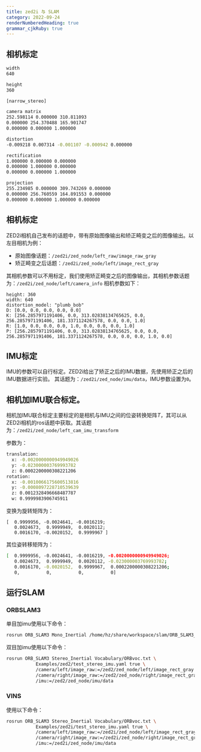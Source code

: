 ```yaml
---
title: zed2i 与 SLAM
category: 2022-09-24
renderNumberedHeading: true
grammar_cjkRuby: true
---
```


## 相机标定

``` bash
width
640

height
360

[narrow_stereo]

camera matrix
252.598114 0.000000 310.811093
0.000000 254.370488 165.901747
0.000000 0.000000 1.000000

distortion
-0.009218 0.007314 -0.001107 -0.000942 0.000000

rectification
1.000000 0.000000 0.000000
0.000000 1.000000 0.000000
0.000000 0.000000 1.000000

projection
255.234985 0.000000 309.743269 0.000000
0.000000 256.760559 164.891553 0.000000
0.000000 0.000000 1.000000 0.000000

```

## 相机标定
ZED2i相机自己发布的话题中，带有原始图像输出和矫正畸变之后的图像输出。以左目相机为例：
- 原始图像话题：`/zed2i/zed_node/left_raw/image_raw_gray`
- 矫正畸变之后话题：`/zed2i/zed_node/left/image_rect_gray`

其相机参数可以不用标定，我们使用矫正畸变之后的图像输出，其相机参数话题为：`/zed2i/zed_node/left/camera_info`
相机参数如下：

``` 
height: 360
width: 640
distortion_model: "plumb_bob"
D: [0.0, 0.0, 0.0, 0.0, 0.0]
K: [256.2857971191406, 0.0, 313.02838134765625, 0.0, 256.2857971191406, 181.3371124267578, 0.0, 0.0, 1.0]
R: [1.0, 0.0, 0.0, 0.0, 1.0, 0.0, 0.0, 0.0, 1.0]
P: [256.2857971191406, 0.0, 313.02838134765625, 0.0, 0.0, 256.2857971191406, 181.3371124267578, 0.0, 0.0, 0.0, 1.0, 0.0]

```

## IMU标定
IMU的参数可以自行标定。ZED2i给出了矫正之后的IMU数据，先使用矫正之后的IMU数据进行实验。
其话题为：`/zed2i/zed_node/imu/data`，IMU参数设置为`0`。

## 相机加IMU联合标定。
相机加IMU联合标定主要标定的是相机与IMU之间的位姿转换矩阵$T$，其可以从ZED2i相机的ros话题中获取。其话题为：`/zed2i/zed_node/left_cam_imu_transform`

参数为：

``` bash
translation: 
  x: -0.0020000000949949026
  y: -0.023000003769993782
  z: 0.0002200000308221206
rotation: 
  x: -0.0010066175600513816
  y: -0.0008097228710539639
  z: 0.0012328496668487787
  w: 0.9999983906745911
```
变换为旋转矩阵为：

``` 
[  0.9999956, -0.0024641, -0.0016219;
   0.0024673,  0.9999949,  0.0020112;
   0.0016170, -0.0020152,  0.9999967 ]
```
其位姿转移矩阵为：

``` bash
[  0.9999956, -0.0024641, -0.0016219, -0.0020000000949949026;
   0.0024673,  0.9999949,  0.0020112, -0.023000003769993782;
   0.0016170, -0.0020152,  0.9999967,  0.0002200000308221206;
   0,          0,          0,          0]
```

## 运行SLAM 
### ORBSLAM3
单目加imu使用以下命令：
``` bash
rosrun ORB_SLAM3 Mono_Inertial /home/hz/share/workspace/slam/ORB_SLAM3_NOETIC/Vocabulary/ORBvoc.txt /mnt/share/workspace/slam/clib/zed2i/orbslam3_mi.yaml true /usb_cam/image_raw:=/zed2i/zed_node/left/image_rect_gray /imu:=/zed2i/zed_node/imu/data
```

双目加imu使用以下命令：

``` bash
rosrun ORB_SLAM3 Stereo_Inertial Vocabulary/ORBvoc.txt \
           Examples/zed2/test_stereo_imu.yaml true \
           /camera/left/image_raw:=/zed2/zed_node/left/image_rect_gray \
           /camera/right/image_raw:=/zed2/zed_node/right/image_rect_gray \
           /imu:=/zed2/zed_node/imu/data

```

### VINS
使用以下命令：
``` bash
rosrun ORB_SLAM3 Stereo_Inertial Vocabulary/ORBvoc.txt \
           Examples/zed2i/test_stereo_imu.yaml true \
           /camera/left/image_raw:=/zed2i/zed_node/left/image_rect_gray \
           /camera/right/image_raw:=/zed2i/zed_node/right/image_rect_gray \
           /imu:=/zed2i/zed_node/imu/data
```